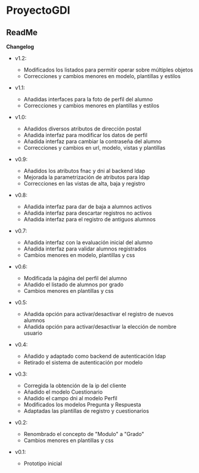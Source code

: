 ProyectoGDI
==============

ReadMe
--------------

**Changelog**

- v1.2:
	- Modificados los listados para permitir operar sobre múltiples objetos
	- Correcciones y cambios menores en modelo, plantillas y estilos

- v1.1:
	- Añadidas interfaces para la foto de perfil del alumno
	- Correcciones y cambios menores en plantillas y estilos

- v1.0:
	- Añadidos diversos atributos de dirección postal
	- Añadida interfaz para modificar los datos de perfil
	- Añadida interfaz para cambiar la contraseña del alumno
	- Correcciones y cambios en url, modelo, vistas y plantillas

- v0.9:
	- Añadidos los atributos fnac y dni al backend ldap
	- Mejorada la parametrización de atributos para ldap
	- Correcciones en las vistas de alta, baja y registro

- v0.8:
	- Añadida interfaz para dar de baja a alumnos activos
	- Añadida interfaz para descartar registros no activos
	- Añadida interfaz para el registro de antiguos alumnos

- v0.7:
	- Añadida interfaz con la evaluación inicial del alumno
	- Añadida interfaz para validar alumnos registrados
	- Cambios menores en modelo, plantillas y css

- v0.6:
	- Modificada la página del perfil del alumno
	- Añadido el listado de alumnos por grado
	- Cambios menores en plantillas y css

- v0.5:
	- Añadida opción para activar/desactivar el registro de nuevos alumnos
	- Añadida opción para activar/desactivar la elección de nombre usuario

- v0.4:
	- Añadido y adaptado como backend de autenticación ldap
	- Retirado el sistema de autenticación por modelo

- v0.3:
	- Corregida la obtención de la ip del cliente
	- Añadido el modelo Cuestionario
	- Añadido el campo dni al modelo Perfil
	- Modificados los modelos Pregunta y Respuesta
	- Adaptadas las plantillas de registro y cuestionarios

- v0.2:
	- Renombrado el concepto de "Modulo" a "Grado"
	- Cambios menores en plantillas y css

- v0.1:
	- Prototipo inicial
